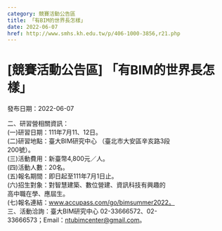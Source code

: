 ```yaml
---
category: 競賽活動公告區
title: 「有BIM的世界長怎樣」
date: 2022-06-07
href: http://www.smhs.kh.edu.tw/p/406-1000-3856,r21.php
---
```


# [競賽活動公告區] 「有BIM的世界長怎樣」

發布日期：2022-06-07

二、研習營相關資訊：  
(一)研習日期：111年7月11、12日。  
(二)研習地點：臺大BIM研究中心 （臺北市大安區辛亥路3段  
200號）。  
(三)活動費用：新臺幣4,800元／人。  
(四)活動人數：20名。  
(五)報名期間：即日起至111年7月1日止。  
(六)招生對象：對智慧建築、數位營建、資訊科技有興趣的  
高中職在學、應屆生。  
(七)報名連結：www.accupass.com/go/bimsummer2022。  
三、活動洽詢：臺大BIM研究中心 02-33666572、02-  
33666573；Email：ntubimcenter@gmail.com。

